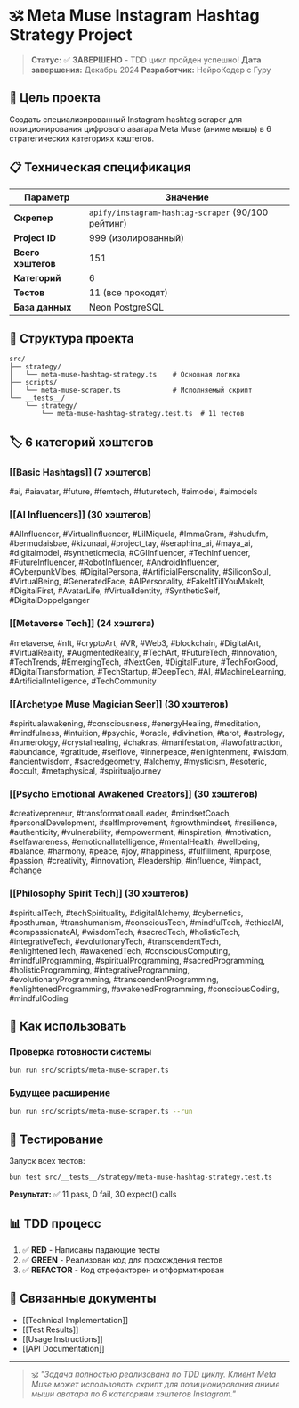 # 🕉️ Meta Muse Instagram Hashtag Strategy Project

> **Статус:** ✅ **ЗАВЕРШЕНО** - TDD цикл пройден успешно!
> **Дата завершения:** Декабрь 2024
> **Разработчик:** НейроКодер с Гуру

## 🎯 **Цель проекта**

Создать специализированный Instagram hashtag scraper для позиционирования цифрового аватара Meta Muse (аниме мышь) в 6 стратегических категориях хэштегов.

## 📋 **Техническая спецификация**

| Параметр           | Значение                                           |
| ------------------ | -------------------------------------------------- |
| **Скрепер**        | `apify/instagram-hashtag-scraper` (90/100 рейтинг) |
| **Project ID**     | 999 (изолированный)                                |
| **Всего хэштегов** | 151                                                |
| **Категорий**      | 6                                                  |
| **Тестов**         | 11 (все проходят)                                  |
| **База данных**    | Neon PostgreSQL                                    |

## 📁 **Структура проекта**

```
src/
├── strategy/
│   └── meta-muse-hashtag-strategy.ts    # Основная логика
├── scripts/
│   └── meta-muse-scraper.ts             # Исполняемый скрипт
└── __tests__/
    └── strategy/
        └── meta-muse-hashtag-strategy.test.ts  # 11 тестов
```

## 🏷️ **6 категорий хэштегов**

### [[Basic Hashtags]] (7 хэштегов)

#ai, #aiavatar, #future, #femtech, #futuretech, #aimodel, #aimodels

### [[AI Influencers]] (30 хэштегов)

#AIInfluencer, #VirtualInfluencer, #LilMiquela, #ImmaGram, #shudufm, #bermudaisbae, #kizunaai, #project_tay, #seraphina_ai, #maya_ai, #digitalmodel, #syntheticmedia, #CGIInfluencer, #TechInfluencer, #FutureInfluencer, #RobotInfluencer, #AndroidInfluencer, #CyberpunkVibes, #DigitalPersona, #ArtificialPersonality, #SiliconSoul, #VirtualBeing, #GeneratedFace, #AIPersonality, #FakeItTillYouMakeIt, #DigitalFirst, #AvatarLife, #VirtualIdentity, #SyntheticSelf, #DigitalDoppelganger

### [[Metaverse Tech]] (24 хэштега)

#metaverse, #nft, #cryptoArt, #VR, #Web3, #blockchain, #DigitalArt, #VirtualReality, #AugmentedReality, #TechArt, #FutureTech, #Innovation, #TechTrends, #EmergingTech, #NextGen, #DigitalFuture, #TechForGood, #DigitalTransformation, #TechStartup, #DeepTech, #AI, #MachineLearning, #ArtificialIntelligence, #TechCommunity

### [[Archetype Muse Magician Seer]] (30 хэштегов)

#spiritualawakening, #consciousness, #energyHealing, #meditation, #mindfulness, #intuition, #psychic, #oracle, #divination, #tarot, #astrology, #numerology, #crystalhealing, #chakras, #manifestation, #lawofattraction, #abundance, #gratitude, #selflove, #innerpeace, #enlightenment, #wisdom, #ancientwisdom, #sacredgeometry, #alchemy, #mysticism, #esoteric, #occult, #metaphysical, #spiritualjourney

### [[Psycho Emotional Awakened Creators]] (30 хэштегов)

#creativepreneur, #transformationalLeader, #mindsetCoach, #personalDevelopment, #selfImprovement, #growthmindset, #resilience, #authenticity, #vulnerability, #empowerment, #inspiration, #motivation, #selfawareness, #emotionalIntelligence, #mentalHealth, #wellbeing, #balance, #harmony, #peace, #joy, #happiness, #fulfillment, #purpose, #passion, #creativity, #innovation, #leadership, #influence, #impact, #change

### [[Philosophy Spirit Tech]] (30 хэштегов)

#spiritualTech, #techSpirituality, #digitalAlchemy, #cybernetics, #posthuman, #transhumanism, #consciousTech, #mindfulTech, #ethicalAI, #compassionateAI, #wisdomTech, #sacredTech, #holisticTech, #integrativeTech, #evolutionaryTech, #transcendentTech, #enlightenedTech, #awakenedTech, #consciousComputing, #mindfulProgramming, #spiritualProgramming, #sacredProgramming, #holisticProgramming, #integrativeProgramming, #evolutionaryProgramming, #transcendentProgramming, #enlightenedProgramming, #awakenedProgramming, #consciousCoding, #mindfulCoding

## 🚀 **Как использовать**

### Проверка готовности системы

```bash
bun run src/scripts/meta-muse-scraper.ts
```

### Будущее расширение

```bash
bun run src/scripts/meta-muse-scraper.ts --run
```

## 🧪 **Тестирование**

Запуск всех тестов:

```bash
bun test src/__tests__/strategy/meta-muse-hashtag-strategy.test.ts
```

**Результат:** ✅ 11 pass, 0 fail, 30 expect() calls

## 📊 **TDD процесс**

1. ✅ **RED** - Написаны падающие тесты
2. ✅ **GREEN** - Реализован код для прохождения тестов
3. ✅ **REFACTOR** - Код отрефакторен и отформатирован

## 🔗 **Связанные документы**

- [[Technical Implementation]]
- [[Test Results]]
- [[Usage Instructions]]
- [[API Documentation]]

---

> 🕉️ _"Задача полностью реализована по TDD циклу. Клиент Meta Muse может использовать скрипт для позиционирования аниме мыши аватара по 6 категориям хэштегов Instagram."_

